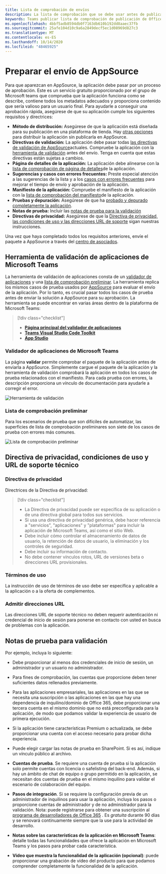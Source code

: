 ```yaml
---
title: Lista de comprobación de envíos
description: La lista de comprobación que se debe usar antes de publicar la aplicación de Microsoft Teams en AppSource
keywords: Teams publicar lista de comprobación de publicación de Office Teams Teams AppSource validación de aplicaciones
ms.openlocfilehash: 4bbf5adb8594db0f7163db610b192dd8aaec37fb
ms.sourcegitcommit: 25afe104d10c9a6a2849decf5ec1d08969d827c3
ms.translationtype: MT
ms.contentlocale: es-ES
ms.lasthandoff: 10/14/2020
ms.locfileid: "48465925"
---
```

# <a name="prepare-for-appsource-submission"></a>Preparar el envío de AppSource  

Para que aparezcan en AppSource, la aplicación debe pasar por un proceso de aprobación. Este es un servicio gratuito proporcionado por el grupo de Microsoft teams que comprueba que la aplicación funciona como se describe, contiene todos los metadatos adecuados y proporciona contenido que sería valioso para un usuario final. Para ayudarle a conseguir una aprobación rápida, asegúrese de que su aplicación cumple los siguientes requisitos y directrices:

* **Método de distribución:** Asegúrese de que la aplicación está diseñada para su publicación en una plataforma de tienda. Hay [otras opciones](../../overview.md) para distribuir la aplicación sin publicarla en AppSource.
* **Directivas de validación:** La aplicación debe pasar todas [las directivas de validación de AppSource](https://docs.microsoft.com/legal/marketplace/certification-policies#1140-teams)actuales. Compruebe la aplicación con la [herramienta de validación](#teams-app-validation-tool) antes del envío. Tenga en cuenta que estas directivas están sujetas a cambios.
* **Página de detalles de la aplicación:** La aplicación debe alinearse con la  [lista de comprobación de página de detalles](detail-page-checklist.md)de la aplicación.
* **Sugerencias y casos con errores frecuentes:** Preste especial atención a las sugerencias de la lista y a los [casos con errores frecuentes](frequently-failed-cases.md)  para mejorar el tiempo de envío y aprobación de la aplicación.
* **Manifiesto de la aplicación:** Compruebe el manifiesto de la aplicación con la [lista de comprobación del manifiesto](app-manifest-checklist.md)de la aplicación.
* **Pruebas y depuración:** Asegúrese de que ha [probado y depurado completamente la aplicación](../../../build-and-test/debug.md).
* **Notas de prueba:** Incluir las [notas de prueba para la validación](#test-notes-for-validation)
* **Directivas de privacidad:** Asegúrese de que la [Directiva de privacidad, las condiciones de uso y las direcciones URL de soporte](#privacy-policy-terms-of-use-and-support-urls) sigan nuestras instrucciones.

Una vez que haya completado todos los requisitos anteriores, envíe el paquete a AppSource a través del [centro de asociados](/office/dev/store/use-partner-center-to-submit-to-appsource).

## <a name="teams-app-validation-tool"></a>Herramienta de validación de aplicaciones de Microsoft Teams

La herramienta de validación de aplicaciones consta de un [validador de aplicaciones](#teams-app-validator) y una [lista de comprobación preliminar](#preliminary-checklist). La herramienta replica los mismos casos de prueba usados por [AppSource](/office/dev/store/submit-to-appsource-via-partner-center) para evaluar el envío de la aplicación. Por lo tanto, es crucial pasar todos los casos de prueba antes de enviar la solución a AppSource para su aprobación. La herramienta se puede encontrar en varias áreas dentro de la plataforma de Microsoft Teams:

> [!div class="checklist"]
>
> * [**Página principal del validador de aplicaciones**](https://dev.teams.microsoft.com/appvalidation.html)
> * [**Teams Visual Studio Code Toolkit**](/toolkit/visual-studio-code-overview.md)
> * [**App Studio**](/concepts/build-and-test/app-studio-overview.md)

### <a name="teams-app-validator"></a>Validador de aplicaciones de Microsoft Teams

La página **validar** permite comprobar el paquete de la aplicación antes de enviarla a AppSource. Simplemente cargue el paquete de la aplicación y la herramienta de validación comprobará la aplicación en todos los casos de prueba relacionados con el manifiesto. Para cada prueba con errores, la descripción proporciona un vínculo de documentación para ayudarle a corregir el error.

![Herramienta de validación](../../../../assets/images/validation-tool/validator.png)

### <a name="preliminary-checklist"></a>Lista de comprobación preliminar

Para los escenarios de prueba que son difíciles de automatizar, las superficies de lista de comprobación preliminares son siete de los casos de prueba con errores más comunes.

![Lista de comprobación preliminar](../../../../assets/images/validation-tool/preliminary-checklist.png)

## <a name="privacy-policy-terms-of-use-and-support-urls"></a>Directiva de privacidad, condiciones de uso y URL de soporte técnico

### <a name="privacy-policy"></a>Directiva de privacidad

Directrices de la Directiva de privacidad:

> [!div class="checklist"]
>
> * La Directiva de privacidad puede ser específica de su aplicación o de una directiva global para todos sus servicios.
> * Si usa una directiva de privacidad genérica, debe hacer referencia a "servicios", "aplicaciones" y "plataformas" para incluir la aplicación de Microsoft Teams, así como el sitio Web.
> * Debe incluir cómo controlar el almacenamiento de datos de usuario, la retención de datos de usuario, la eliminación y los controles de seguridad.
> * Debe incluir su información de contacto.
> * No debe contener vínculos rotos, URL de versiones beta o direcciones URL provisionales.

### <a name="terms-of-use"></a>Términos de uso

La instrucción de uso de términos de uso debe ser específica y aplicable a la aplicación o a la oferta de complementos.

### <a name="support-urls"></a>Admitir direcciones URL

Las direcciones URL de soporte técnico no deben requerir autenticación ni credencial de inicio de sesión para ponerse en contacto con usted en busca de problemas con la aplicación.

## <a name="test-notes-for-validation"></a>Notas de prueba para validación

Por ejemplo, incluya lo siguiente:

* Debe proporcionar al menos dos credenciales de inicio de sesión, un administrador y un usuario no administrador.

* Para fines de comprobación, las cuentas que proporcione deben tener suficientes datos rellenados previamente.

* Para las aplicaciones empresariales, las aplicaciones en las que se necesita una suscripción o las aplicaciones en las que hay una dependencia de inquilino/dominio de Office 365, debe proporcionar una tercera cuenta en el mismo dominio que no está preconfigurada para la aplicación, de modo que podamos validar la experiencia de usuario de primera ejecución.

* Si la aplicación tiene características Premium o actualizada, se debe proporcionar una cuenta con el acceso necesario para probar dicha experiencia.

* Puede elegir cargar las notas de prueba en SharePoint. Si es así, indique un vínculo público al archivo.

* **Cuentas de prueba**. Se requiere una cuenta de prueba si la aplicación solo permite cuentas con licencia o safelisting del back-end. Además, si hay un ámbito de chat de equipo o grupo permitido en la aplicación, se necesitan dos cuentas de prueba en el mismo inquilino para validar el escenario de colaboración del equipo.

* **Pasos de integración**. Si se requiere la configuración previa de un administrador de inquilinos para usar la aplicación, incluya los pasos o proporcione cuentas de administrador y de no administrador para la validación. Nota: puede registrarse para obtener una suscripción al [programa de desarrolladores de Office 365](https://developer.microsoft.com/microsoft-365/dev-program) . Es *gratuita* durante 90 días y se renovará continuamente siempre que la use para la actividad de desarrollo.

* **Notas sobre las características de la aplicación en Microsoft Teams**: detalle todas las funcionalidades que ofrece la aplicación en Microsoft Teams y los pasos para probar cada característica.

* **Vídeo que muestra la funcionalidad de la aplicación (opcional)**: puede proporcionar una grabación de vídeo del producto para que podamos comprender completamente la funcionalidad de la aplicación.

